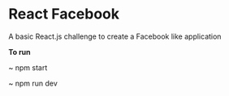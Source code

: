 # React Facebook

<p>A basic React.js challenge to create a Facebook like application</p>

**To run**

<p>~ npm start</p>
<p>~ npm run dev</p>

